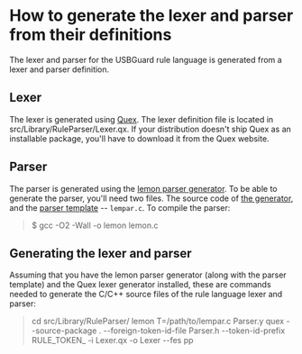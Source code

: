 # How to generate the lexer and parser from their definitions

The lexer and parser for the USBGuard rule language is generated from a lexer and parser definition.

## Lexer

The lexer is generated using [Quex](http://quex.sourceforge.net/). The lexer definition file is located in src/Library/RuleParser/Lexer.qx.
If your distribution doesn't ship Quex as an installable package, you'll have to download it from the Quex website.

## Parser

The parser is generated using the [lemon parser generator](http://www.hwaci.com/sw/lemon/). To be able to generate
the parser, you'll need two files. The source code of [the generator](http://www.sqlite.org/src/artifact?ci=trunk&filename=tool/lemon.c),
and the [parser template](http://www.sqlite.org/src/artifact?ci=trunk&filename=tool/lempar.c) -- `lempar.c`.
To compile the parser:

> $ gcc -O2 -Wall -o lemon lemon.c

## Generating the lexer and parser

Assuming that you have the lemon parser generator (along with the parser template) and the Quex lexer generator installed,
these are commands needed to generate the C/C++ source files of the rule language lexer and parser:

> cd src/Library/RuleParser/
> lemon T=/path/to/lempar.c Parser.y
> quex --source-package . --foreign-token-id-file Parser.h --token-id-prefix RULE_TOKEN_ -i Lexer.qx -o Lexer --fes pp
